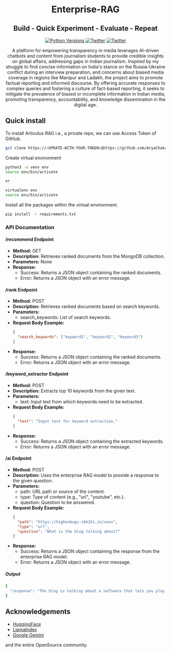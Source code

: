 <div align="center">
<h1 align="center">Enterprise-RAG</h1>
<h2 align="center">Build - Quick Experiment - Evaluate - Repeat</h2>

<a href="https://img.shields.io/badge/Python-3.8%20%7C%203.9%20%7C%203.10-3776AB.svg?style=flat&logo=python&logoColor=white"><img src="https://img.shields.io/badge/Python-3.11-3776AB.svg?style=flat&logo=python&logoColor=white" alt="Python Versions"></a>
<a href="https://twitter.com/ChakrabortyAry1"><img src="https://img.shields.io/twitter/follow/Arya" alt="Twitter" /></a>
<a href="https://twitter.com/sbk_2k1"><img src="https://img.shields.io/twitter/follow/Saptarshi" alt="Twitter" /></a>

<p>A platform for empowering transparency in media leverages AI-driven chatbots and content from journalism students to provide credible insights on global affairs, addressing gaps in Indian journalism. Inspired by my struggle to find concise information on India's stance on the Russia-Ukraine conflict during an interview preparation, and concerns about biased media coverage in regions like Manipur and Ladakh, the project aims to promote factual reporting and informed discourse. By offering accurate responses to complex queries and fostering a culture of fact-based reporting, it seeks to mitigate the prevalence of biased or incomplete information in Indian media, promoting transparency, accountability, and knowledge dissemination in the digital age.</p>

</div>

## Quick install

To install Articulus RAG i.e., a private repo, we can use Access Token of GitHub. 

```bash
git clone https://<UPDATE-WITH-YOUR-TOKEN>@https://github.com/AryaChakraborty/rebase_ml
```

Create virtual environment

```bash
python3 -m venv env 
source env/bin/activate

or

virtualenv env
source env/bin/activate
```

Install all the packages within the virtual environment. 

```bash
pip install -r requirements.txt
```

### API Documentation

#### /recommend Endpoint
- **Method:** GET
- **Description:** Retrieves ranked documents from the MongoDB collection.
- **Parameters:** None
- **Response:**
  - Success: Returns a JSON object containing the ranked documents.
  - Error: Returns a JSON object with an error message.

#### /rank Endpoint
- **Method:** POST
- **Description:** Retrieves ranked documents based on search keywords.
- **Parameters:**
  - search_keywords: List of search keywords.
- **Request Body Example:**
  ```json
  {
    "search_keywords": ["keyword1", "keyword2", "keyword3"]
  }
  ```
- **Response:**
  - Success: Returns a JSON object containing the ranked documents.
  - Error: Returns a JSON object with an error message.

#### /keyword_extractor Endpoint
- **Method:** POST
- **Description:** Extracts top 10 keywords from the given text.
- **Parameters:**
  - text: Input text from which keywords need to be extracted.
- **Request Body Example:**
  ```json
  {
    "text": "Input text for keyword extraction."
  }
  ```
- **Response:**
  - Success: Returns a JSON object containing the extracted keywords.
  - Error: Returns a JSON object with an error message.

#### /ai Endpoint
- **Method:** POST
- **Description:** Uses the enterprise RAG model to provide a response to the given question.
- **Parameters:**
  - path: URL path or source of the content.
  - type: Type of content (e.g., "url", "youtube", etc.).
  - question: Question to be answered.
- **Request Body Example:**
  ```json
  {
    "path": "https://highonbugs.sbk2k1.in/sows",
    "type": "url",
    "question": "What is the blog talking about?"
  }
  ```
- **Response:**
  - Success: Returns a JSON object containing the response from the enterprise RAG model.
  - Error: Returns a JSON object with an error message.

##### Output

```bash
{
  "response": "The blog is talking about a software that lets you play Counter-Strike using a guitar. The software is built using Python Object-Oriented Programming (OOP) and PyQt5 and PySide for the desktop application. It uses audio processing to map guitar notes to in-game actions. The blog also includes some practical applications and creative possibilities for the software."
}
```

## Acknowledgements

* [HuggingFace](https://github.com/huggingface)
* [LlamaIndex](https://github.com/jerryjliu/llama_index)
* [Google Gemini](https://ai.google.dev/)
  
and the entire OpenSource community.
